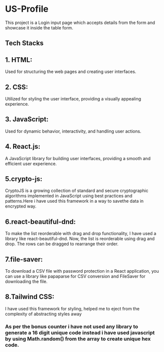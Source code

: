 # US-Profile 

This project is a Login input page which accepts details from the form and showcase it inside the table form.

## Tech Stacks
## 1. HTML:
Used for structuring the web pages and creating user interfaces.

## 2. CSS:
Utilized for styling the user interface, providing a visually appealing experience.

## 3. JavaScript:
Used for dynamic behavior, interactivity, and handling user actions.

## 4. React.js:
A JavaScript library for building user interfaces, providing a smooth and efficient user experience.

## 5.crypto-js:
CryptoJS is a growing collection of standard and secure cryptographic algorithms implemented in JavaScript using best practices and patterns.Here i have used this framework in a way to savethe data in encrypted way.
 
## 6.react-beautiful-dnd:
To make the list reorderable with drag and drop functionality, I have used a library like react-beautiful-dnd. Now, the list is reorderable using drag and drop. The rows can be dragged to rearrange their order.

## 7.file-saver:
To download a CSV file with password protection in a React application, you can use a library like papaparse for CSV conversion and FileSaver for downloading the file. 

## 8.Tailwind CSS:
I have used this framework for styling, helped me to eject from the complexity of abstracting styles away

### As per the bonus counter i have not used any library to generate a 16 digit unique code instead i have used javascript by using Math.random() from the array to create unique hex code.
